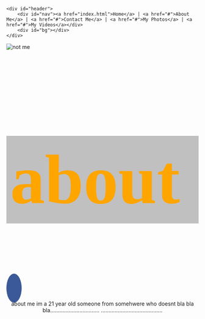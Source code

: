 <link href="https://fonts.googleapis.com/css?family=Lobster" rel="stylesheet" type="text/css">
<link rel="stylesheet" href="https://cdnjs.cloudflare.com/ajax/libs/font-awesome/4.7.0/css/font-awesome.min.css">

<style>
 
 img{
 float: left; 
 }
 
 .about{
 background-color: silver;
 color: orange;
 padding: 10px;
 }
 
 .fa {
    padding: 20px;
    font-size: 30px;
    width: 50px;
    text-align: center;
    text-decoration: none;
}
.fa:hover {
    opacity: 0.7;
}

.fa-facebook {
    background: #3B5998;
    color: white;
}

.fa {
    padding: 20px;
    font-size: 30px;
    width: 30px;
    text-align: center;
    text-decoration: none;
    border-radius: 70%;
}
 
 
 <!-- h2 {
  font-size: 1300%;
  font-family:lobster;
  } -->
 
  </style>
  
 
  <div id="wrapper">
    
	<div id="header">
		<div id="nav"><a href="index.html">Home</a> | <a href="#">About Me</a> | <a href="#">Contact Me</a> | <a href="#">My Photos</a> | <a href="#">My Videos</a></div>
		<div id="bg"></div>
	</div>
  <img src="website.jpg" alt="not me">
  
<h2 class="about">  about</h2>
<a href="#" class="fa fa-facebook"></a>

<p align="center"> about me im a 21 year old someone from somehwere who doesnt bla bla bla................................
........................................</p>






